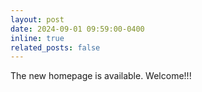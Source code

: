 ```yaml
---
layout: post
date: 2024-09-01 09:59:00-0400
inline: true
related_posts: false
---
```


The new homepage is available. Welcome!!!

